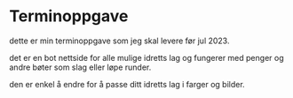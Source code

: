 # Terminoppgave
dette er min terminoppgave som jeg skal levere før jul 2023.

det er en bot nettside for alle mulige idretts lag og fungerer med penger og andre bøter som slag eller løpe runder.

den er enkel å endre for å passe ditt idretts lag i farger og bilder.
